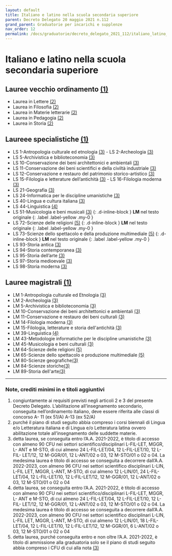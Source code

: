 ```yaml
---
layout: default
title: Italiano e latino nella scuola secondaria superiore
parent: Decreto Delegato 20 maggio 2021 n.112
grand_parent: Graduatorie per incarichi e supplenze
nav_order: 12
permalink: /docs/graduatorie/decreto_delegato_2021_112/italiano_latino_superiori
---
```


# Italiano e latino nella scuola secondaria superiore

## Lauree vecchio ordinamento [(1)](#nota1)
- Laurea in Lettere [(2)](#nota2)
- Laurea in Filosofia [(2)](#nota2)
- Laurea in Materie letterarie [(2)](#nota2) 
- Laurea in Pedagogia [(2)](#nota2) 
- Laurea in Storia [(2)](#nota2)

## Laureee specialistiche [(1)](#nota1)
- LS 1-Antropologia culturale ed etnologia [(3)](#nota3) - LS 2-Archeologia [(3)](#nota3)
- LS 5-Archivistica e biblioteconomia [(3)](#nota3)
- LS 10-Conservazione dei beni architettonici e ambientali [(3)](#nota3)
- LS 11-Conservazione dei beni scientifici e della civiltà industriale [(3)](#nota3)
- LS 12-Conservazione e restauro del patrimonio storico-artistico [(3)](#nota3)
- LS 15-Filologia e letterature dell’antichità [(3)](#nota3) - LS 16-Filologia moderna [(3)](#nota3)
- LS 21-Geografia [(3)](#nota3)
- LS 24-Informatica per le discipline umanistiche [(3)](#nota3)
- LS 40-Lingua e cultura italiana [(3)](#nota3)
- LS 44-Linguistica [(4)](#nota4)
- LS 51-Musicologia e beni musicali [(3)](#nota3) 
    {: .d-inline-block }
    **LM** nel testo originale 
    {: .label .label-yellow .my-0 }
- LS 72-Scienze delle religioni [(5)](#nota5)
    {: .d-inline-block }
    **LM** nel testo originale 
    {: .label .label-yellow .my-0 }
- LS 73-Scienze dello spettacolo e della produzione multimediale [(5)](#nota5)
    {: .d-inline-block }
    **LM** nel testo originale 
    {: .label .label-yellow .my-0 }
- LS 93-Storia antica [(3)](#nota3)
- LS 94-Storia contemporanea [(3)](#nota3)
- LS 95-Storia dell’arte [(3)](#nota3)
- LS 97-Storia medioevale [(3)](#nota3) 
- LS 98-Storia moderna [(3)](#nota3)

## Lauree magistrali [(1)](#nota1)
- LM 1-Antropologia culturale ed Etnologia [(3)](#nota3) 
- LM 2-Archeologia [(3)](#nota3)
- LM 5-Archivistica e biblioteconomia [(3)](#nota3)
- LM 10-Conservazione dei beni architettonici e ambientali [(3)](#nota3)
- LM 11-Conservazione e restauro dei beni culturali [(3)](#nota3) 
- LM 14-Filologia moderna [(3)](#nota3)
- LM 15-Filologia, letterature e storia dell'antichità [(3)](#nota3) 
- LM 39-Linguistica [(4)](#nota4)
- LM 43-Metodologie informatiche per le discipline umanistiche [(3)](#nota3)
- LM 45-Musicologia e beni culturali [(3)](#nota3)
- LM 64-Scienze delle religioni [(5)](#nota5)
- LM 65-Scienze dello spettacolo e produzione multimediale [(5)](#nota5)
- LM 80-Scienze geografiche[(3)](#nota3) 
- LM 84-Scienze storiche[(3)](#nota3)
- LM 89-Storia dell'arte[(3)](#nota3)

---

### Note, crediti minimi in e titoli aggiuntivi

1. <a name="nota1"></a>  congiuntamente ai requisiti previsti negli articoli 2 e 3 del presente Decreto Delegato. L’abilitazione all’insegnamento secondario, conseguita nell’ordinamento italiano, deve essere riferita alle classi di concorso A- 11 (ex 51/A) A-13 (ex 52/A)
2. <a name="nota2"></a> purché il piano di studi seguito abbia compreso i corsi biennali di Lingua e/o Letteratura italiana e di Lingua e/o Letteratura latina ovvero abilitazione totale all’insegnamento delle suddette materie.
3. <a name="nota3"></a> detta laurea, se conseguita entro l’A.A. 2021-2022, è titolo di accesso con almeno 90 CFU nei settori scientifico/disciplinari L-FIL-LET, MGGR, L- ANT e M-STO, di cui almeno 24 L-FIL-LET/04, 12 L-FIL-LET/10, 12 L-FIL- LET/12, 12 M-GGR/01, 12 L-ANT/02 o 03, 12 M-STO/01 o 02 o 04.
La medesima laurea è titolo di accesso se conseguita a decorrere dall’A.A. 2022-2023, con almeno 96 CFU nei settori scientifico disciplinari L-LIN, L-FIL LET, MGGR, L-ANT, M-STO, di cui almeno 12 L-LIN/01, 24 L-FIL- LET/04, 12 L-FIL-LET/10, 12 L-FIL-LET/12, 12 M-GGR/01, 12 L-ANT/02 o 03, 12 M-STO/01 o 02 o 04
4. <a name="nota4"></a> detta laurea, se conseguita entro l’A.A. 2021-2022, è titolo di accesso con almeno 90 CFU nei settori scientifico/disciplinari L-FIL-LET, MGGR, L- ANT e M-STO, di cui almeno 24 L-FIL-LET/04, 12 L-FIL-LET/10, 12 L-FIL- LET/12, 12 M-GGR/01, 12 L-ANT/02 o 03, 12 M-STO/01 o 02 o 04.
La medesima laurea è titolo di accesso se conseguita a decorrere dall’A.A. 2022-2023, con almeno 90 CFU nei settori scientifico disciplinari L-LIN, L-FIL LET, MGGR, L-ANT, M-STO, di cui almeno 12 L-LIN/01, 18 L-FIL- LET/04, 12 L-FIL-LET/10, 12 L-FIL-LET/12, 12 M-GGR/01, 6 L-ANT/02 o 03, 12 M-STO/01 o 02 o 04
5. <a name="nota5"></a>  detta laurea, purché conseguita entro e non oltre l’A.A. 2021-2022, è titolo di ammissione alla graduatoria solo se il piano di studi seguito abbia compreso i CFU di cui alla nota [(3)](#nota3)